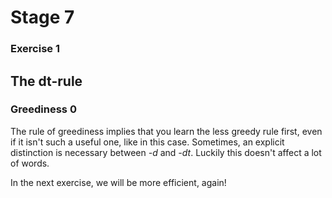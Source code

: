 # Stage 7

### Exercise 1

## The dt-rule

### Greediness 0

The rule of greediness implies that you learn the less greedy rule first,
even if it isn't such a useful one, like in this case.
Sometimes, an explicit distinction is necessary between *-d* and *-dt*.
Luckily this doesn't affect a lot of words.

<!--separator-->

In the next exercise, we will be more efficient, again!
